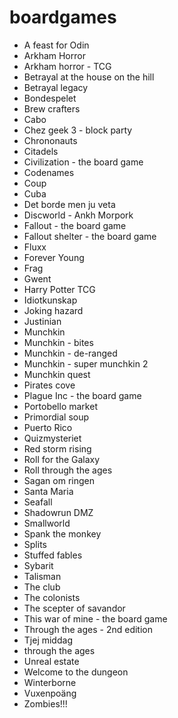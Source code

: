 # boardgames

- A feast for Odin
- Arkham Horror
- Arkham horror - TCG
- Betrayal at the house on the hill
- Betrayal legacy
- Bondespelet
- Brew crafters
- Cabo
- Chez geek 3 - block party
- Chrononauts
- Citadels
- Civilization - the board game
- Codenames
- Coup
- Cuba
- Det borde men ju veta
- Discworld - Ankh Morpork
- Fallout - the board game
- Fallout shelter - the board game
- Fluxx
- Forever Young
- Frag
- Gwent
- Harry Potter TCG
- Idiotkunskap
- Joking hazard
- Justinian
- Munchkin
- Munchkin - bites
- Munchkin - de-ranged
- Munchkin - super munchkin 2
- Munchkin quest
- Pirates cove
- Plague Inc - the board game
- Portobello market
- Primordial soup
- Puerto Rico
- Quizmysteriet
- Red storm rising
- Roll for the Galaxy
- Roll through the ages
- Sagan om ringen
- Santa Maria
- Seafall
- Shadowrun DMZ
- Smallworld
- Spank the monkey
- Splits
- Stuffed fables
- Sybarit
- Talisman
- The club
- The colonists
- The scepter of savandor
- This war of mine - the board game
- Through the ages - 2nd edition
- Tjej middag
- through the ages
- Unreal estate
- Welcome to the dungeon
- Winterborne
- Vuxenpoäng
- Zombies!!!
